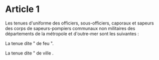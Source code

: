 # Article 1

Les tenues d'uniforme des officiers, sous-officiers, caporaux et sapeurs des corps de sapeurs-pompiers communaux non militaires des départements de la métropole et d'outre-mer sont les suivantes :

La tenue dite " de feu ".

La tenue dite " de ville .
